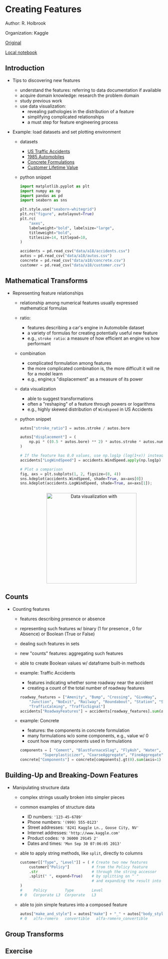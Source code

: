 # Creating Features

Author: R. Holbrook

Organization: Kaggle

[Original](https://www.kaggle.com/ryanholbrook/creating-features)

[Local notebook](src/a18c-creating-features.ipynb.ipynb)


## Introduction

+ Tips to discovering new features
  + understand the features: referring to data documentation if available
  + acquire domain knowledge: research the problem domain
  + study previous work
  + use data visualization:
    + revealing pathologies in the distribution of a feature
    + simplifying complicated relationships
    + a must step for feature engineering process

+ Example: load datasets and set plotting environment
  + datasets
    + [US Traffic Accidents](https://www.kaggle.com/sobhanmoosavi/us-accidents)
    + [1985 Automobiles](https://www.kaggle.com/toramky/automobile-dataset)
    + [Concrete Formulations](https://www.kaggle.com/sinamhd9/concrete-comprehensive-strength)
    + [Customer Lifetime Value](https://www.kaggle.com/pankajjsh06/ibm-watson-marketing-customer-value-data)
  + python snippet

    ```python
    import matplotlib.pyplot as plt
    import numpy as np
    import pandas as pd
    import seaborn as sns

    plt.style.use("seaborn-whitegrid")
    plt.rc("figure", autolayout=True)
    plt.rc(
        "axes",
        labelweight="bold", labelsize="large",
        titleweight="bold",
        titlesize=14, titlepad=10,
    )

    accidents = pd.read_csv("data/a18/accidents.csv")
    autos = pd.read_csv("data/a18/autos.csv")
    concrete = pd.read_csv("data/a18/concrete.csv")
    customer = pd.read_csv("data/a18/customer.csv")
    ```

## Mathematical Transforms

+ Representing feature relationships
  + relationship among numerical features usually expressed mathematical formulas
  + ratio:
    + features describing a car's engine in Automobile dataset
    + a variety of formulas for creating potentially useful new feature
    + e.g., `stroke ratio`: a measure of how efficient an engine vs how performant
  + combination
    + complicated formulation among features
    + the more complicated combination is, the more difficult it will ne for a model learn
    + e.g., engine;s "displacement" as a measure of its power
  + data visualization
    + able to suggest transformations
    + often a "reshaping" of a feature through powers or logarithms
    + e.g., highly skewed distribution of `Windspeed` in US Accidents
  + python snippet

    ```python
    autos["stroke_ratio"] = autos.stroke / autos.bore

    autos["displacement"] = (
        np.pi * ((0.5 * autos.bore) ** 2) * autos.stroke * autos.num_of_cylinders
    )

    # If the feature has 0.0 values, use np.log1p (log(1+x)) instead of np.log
    accidents["LogWindSpeed"] = accidents.WindSpeed.apply(np.log1p)

    # Plot a comparison
    fig, axs = plt.subplots(1, 2, figsize=(8, 4))
    sns.kdeplot(accidents.WindSpeed, shade=True, ax=axs[0])
    sns.kdeplot(accidents.LogWindSpeed, shade=True, ax=axs[1]);
    ```

    <figure style="margin: 0.5em; text-align: center;">
      <img style="margin: 0.1em; padding-top: 0.5em; width: 30vw;"
        onclick= "window.open('https://www.kaggle.com/ryanholbrook/creating-features')"
        src    = "https://bit.ly/3e0Yjjc"
        alt    = "Data visualization with "
        title  = "Data visualization with "
      />
    </figure>


## Counts

+ Counting features
  + features describing presence or absence
  + representing such features w/ binary (1 for presence , 0 for Absence) or Boolean (True or False)
  + dealing such features in sets
  + new "counts" features: aggregating such features
  + able to create Boolean values w/ dataframe built-in methods
  + example: Traffic Accidents
    + features indicating whether some roadway near the accident
    + creating a count of the total number of roadway features

    ```python
    roadway_features = ["Amenity", "Bump", "Crossing", "GiveWay",
        "Junction", "NoExit", "Railway", "Roundabout", "Station", "Stop",
        "TrafficCalming", "TrafficSignal"]
    accidents["RoadwayFeatures"] = accidents[roadway_features].sum(axis=1)
    ```

  + example: Concrete
    + features: the components in concrete formulation
    + many formulations w/o some components, e.g., value w/ 0
    + count how many components used in formulations

    ```python
    components = [ "Cement", "BlastFurnaceSlag", "FlyAsh", "Water",
              "Superplasticizer", "CoarseAggregate", "FineAggregate"]
    concrete["Components"] = concrete[components].gt(0).sum(axis=1)
    ```


## Building-Up and Breaking-Down Features

+ Manipulating structure data
  + complex strings usually broken into simpler pieces
  + common examples of structure data
    + ID numbers: `'123-45-6789'`
    + Phone numbers: `'(999) 555-0123'`
    + Street addresses: `'8241 Kaggle Ln., Goose City, NV'`
    + Internet addresses: `'http://www.kaggle.com'`
    + Product codes: `'0 36000 29145 2'`
    + Dates and times: `'Mon Sep 30 07:06:05 2013'`
  + able to apply string methods, like `split`, directly to columns

    ```python
    customer[["Type", "Level"]] = ( # Create two new features
        customer["Policy"]          # from the Policy feature
        .str                        # through the string accessor
        .split(" ", expand=True)    # by splitting on " "
                                    # and expanding the result into separate columns
    )
    #     Policy        Type        Level
    # 0   Corporate L3  Corporate   L3
    ```

  + able to join simple features into a composed feature

    ```python
    autos["make_and_style"] = autos["make"] + "_" + autos["body_style"]
    # 0   alfa-romero   convertible   alfa-romero_convertible
    ```

  



## Group Transforms





## Exercise





